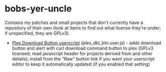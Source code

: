 bobs-yer-uncle
==============

Contains my patches and small projects that don't currently have a repository of their own (look at items to find out what license they're under; if unspecified, they are GPLv3).

* [Plex Download Button userscript](plex_dbl_btn.user.js) (plex_dbl_btn.user.js) - adds download button and alert with curl download command button to plex (GPLv3 licensed; read javascript header for projects derived from and other details); install from the "Raw" button link if you want your userscript editor to keep it automatically updated (if you enabled that setting)
